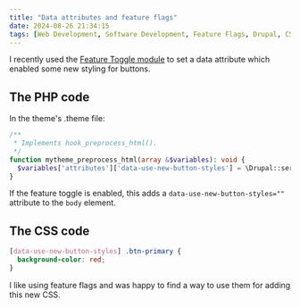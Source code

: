 ```yaml
---
title: "Data attributes and feature flags"
date: 2024-08-26 21:34:15
tags: [Web Development, Software Development, Feature Flags, Drupal, CSS, PHP]
---
```


I recently used the [Feature Toggle module](https://www.drupal.org/project/feature_toggle) to set a data attribute which enabled some new styling for buttons.

## The PHP code

In the theme's .theme file:

```php
/**
 * Implements hook_preprocess_html().
 */
function mytheme_preprocess_html(array &$variables): void {
  $variables['attributes']['data-use-new-button-styles'] = \Drupal::service('feature_toggle.feature_status')->getStatus('use_the_new_button_styling');
}
```

If the feature toggle is enabled, this adds a `data-use-new-button-styles=""` attribute to the `body` element.

## The CSS code

```css
[data-use-new-button-styles] .btn-primary {
  background-color: red;
}
```

I like using feature flags and was happy to find a way to use them for adding this new CSS.
